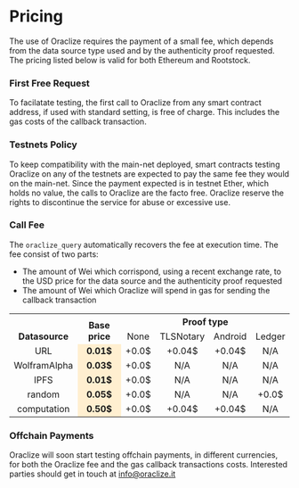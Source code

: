 # Pricing
The use of Oraclize requires the payment of a small fee, which depends from the data source type used and by the authenticity proof requested. The pricing listed below is valid for both Ethereum and Rootstock.

### First Free Request

To facilatate testing, the first call to Oraclize from any smart contract address, if used with standard setting, is free of charge. This includes the gas costs of the callback transaction.

### Testnets Policy
To keep compatibility with the main-net deployed, smart contracts testing Oraclize on any of the testnets are expected to pay the same fee they would on the main-net. Since the payment expected is in testnet Ether, which holds no value, the calls to Oraclize are the facto free. 
Oraclize reserve the rights to discontinue the service for abuse or excessive use. 

### Call Fee
The `oraclize_query` automatically recovers the fee at execution time. The fee consist of two parts:

* The amount of Wei which corrispond, using a recent exchange rate, to the USD price for the data source and the authenticity proof requested
* The amount of Wei which Oraclize will spend in gas for sending the callback transaction

<style type="text/css">
	tr, td, th {
		text-align: center !important;
		vertical-align: middle !important;
	}
</style>

<table>
  <tr>
    <th rowspan="2" style="vertical-align: bottom !important;">Datasource</th>
    <th rowspan="2" style="vertical-align: bottom !important;">Base price</th>
    <th colspan="4">Proof type</th>
  </tr>
  <tr>
    <td>None</td>
    <td>TLSNotary</td>
    <td>Android</td>
    <td>Ledger</td>
  </tr>
  <tr>
    <td>URL</td>
    <td style="background-color:#FFEFD0;font-weight: 700;">0.01$</td>
    <td>+0.0$</td>
    <td>+0.04$</td>
    <td>+0.04$</td>
    <td>N/A</td>
  </tr>
  <tr>
    <td>WolframAlpha</td>
    <td style="background-color:#FFEFD0;font-weight: 700;">0.03$</td>
    <td>+0.0$</td>
    <td>N/A</td>
    <td>N/A</td>
    <td>N/A</td>
  </tr>
  <tr>
    <td>IPFS</td>
    <td style="background-color:#FFEFD0;font-weight: 700;">0.01$</td>
    <td>+0.0$</td>
    <td>N/A</td>
    <td>N/A</td>
    <td>N/A</td>
  </tr>
  <tr>
    <td>random</td>
    <td style="background-color:#FFEFD0;font-weight: 700;">0.05$</td>
    <td>+0.0$</td>
    <td>N/A</td>
    <td>N/A</td>
    <td>+0.0$</td>
  </tr>
  <tr>
    <td>computation</td>
    <td style="background-color:#FFEFD0;font-weight: 700;">0.50$</td>
    <td>+0.0$</td>
    <td>+0.04$</td>
    <td>+0.04$</td>
    <td>N/A</td>
  </tr>
</table>

### Offchain Payments
Oraclize will soon start testing offchain payments, in different currencies, for both the Oraclize fee and the gas callback transactions costs. Interested parties should get in touch at info@oraclize.it
